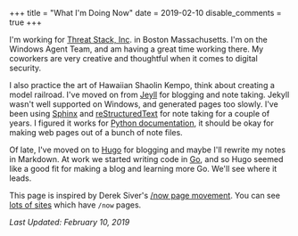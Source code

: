 +++
title = "What I'm Doing Now"
date = 2019-02-10
disable_comments = true
+++

I'm working for [Threat Stack, Inc](https://www.threatstack.com/). in Boston Massachusetts. I'm on the Windows Agent Team, and am having a great time working there. My coworkers are very creative and thoughtful when it comes to digital security.

I also practice the art of Hawaiian Shaolin Kempo, think about creating a model railroad. I've moved on from [Jeyll](http://jekyllrb.com/) for blogging and note taking. Jekyll wasn't well supported on Windows, and generated pages too slowly. I've been using [Sphinx](http://www.sphinx-doc.org/en/master/) and [reStructuredText](http://docutils.sourceforge.net/rst.html) for note taking for a couple of years. I figured it works for [Python documentation](https://docs.python.org/3/index.html), it should be okay for making web pages out of a bunch of note files.

Of late, I've moved on to [Hugo](https://gohugo.io/) for blogging and maybe I'll rewrite my notes in Markdown. At work we started writing code in [Go](https://golang.org/), and so Hugo seemed like a good fit for making a blog and learning more Go. We'll see where it leads.

This page is inspired by Derek Siver's [/now page movement](https://sivers.org/nowff). You can see [lots of sites](http://nownownow.com/) which have `/now` pages.

_Last Updated: February 10, 2019_

